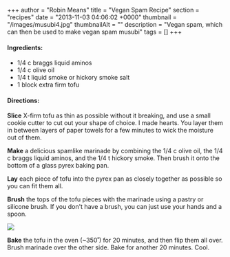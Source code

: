 +++
author = "Robin Means"
title = "Vegan Spam Recipe"
section = "recipes"
date = "2013-11-03 04:06:02 +0000"
thumbnail = "/images/musubi4.jpg"
thumbnailAlt = ""
description = "Vegan spam, which can then be used to make vegan spam musubi"
tags = []
+++

#### Ingredients:

- 1/4 c braggs liquid aminos
- 1/4 c olive oil
- 1/4 t liquid smoke or hickory smoke salt
- 1 block extra firm tofu

#### Directions:

**Slice** X-firm tofu as thin as possible without it breaking, and use a small cookie cutter to cut out your shape of choice. I made hearts. You layer them in between layers of paper towels for a few minutes to wick the moisture out of them.

**Make** a delicious spamlike marinade by combining the 1/4 c olive oil, the 1/4 c braggs liquid aminos, and the 1/4 t hickory smoke. Then brush it onto the bottom of a glass pyrex baking pan.

**Lay** each piece of tofu into the pyrex pan as closely together as possible so you can fit them all.

**Brush** the tops of the tofu pieces with the marinade using a pastry or silicone brush. If you don't have a brush, you can just use your hands and a spoon.

![](/images/musubi5.jpg)

**Bake** the tofu in the oven (~350˚) for 20 minutes, and then flip them all over. Brush marinade over the other side. Bake for another 20 minutes. Cool.

